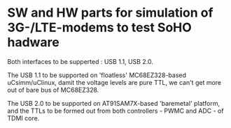 # SW and HW parts for simulation of 3G-/LTE-modems to test SoHO hadware

Both interfaces to be supperted : USB 1.1, USB 2.0.

The USB 1.1 to be supported on 'floatless' MC68EZ328-based uCsimm/uClinux, damit the voltage levels are pure TTL, we can't get more out of bare bus of MC68EZ328.

The USB 2.0 to be supported on AT91SAM7X-based 'baremetal' platform, and the TTLs to be formed out from both controllers - PWMC and ADC - of TDMI core.
